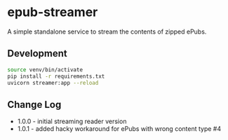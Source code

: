 # epub-streamer
A simple standalone service to stream the contents of zipped ePubs.


## Development

```bash
source venv/bin/activate
pip install -r requirements.txt
uvicorn streamer:app --reload
```

## Change Log

- 1.0.0 - initial streaming reader version
- 1.0.1 - added hacky workaround for ePubs with wrong content type #4
 